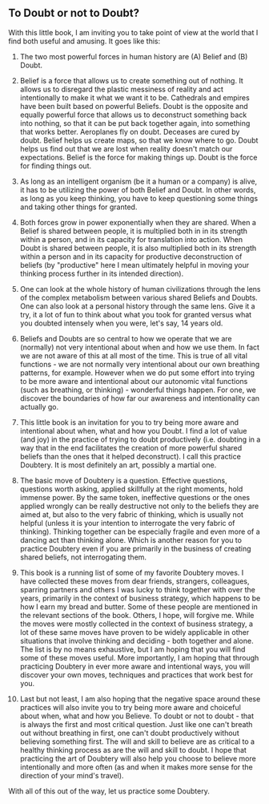 ## To Doubt or not to Doubt?

With this little book, I am inviting you to take point of view at the world that I find both useful and amusing. It goes like this:

1. The two most powerful forces in human history are (A) Belief and (B) Doubt.

2. Belief is a force that allows us to create something out of nothing. It allows us to disregard the plastic messiness of reality and act intentionally to make it what we want it to be. Cathedrals and empires have been built based on powerful Beliefs. Doubt is the opposite and equally powerful force that allows us to deconstruct something back into nothing, so that it can be put back together again, into something that works better. Aeroplanes fly on doubt. Deceases are cured by doubt. Belief helps us create maps, so that we know where to go. Doubt helps us find out that we are lost when reality doesn't match our expectations. Belief is the force for making things up. Doubt is the force for finding things out.

3. As long as an intelligent organism (be it a human or a company) is alive, it has to be utilizing the power of both Belief and Doubt. In other words, as long as you keep thinking, you have to keep questioning some things and taking other things for granted.

4. Both forces grow in power exponentially when they are shared. When a Belief is shared between people, it is multiplied both in in its strength within a person, and in its capacity for translation into action. When Doubt is shared between people, it is also multiplied both in its strength within a person and in its capacity for productive deconstruction of beliefs (by "productive" here I mean ultimately helpful in moving your thinking process further in its intended direction).

5. One can look at the whole history of human civilizations through the lens of the complex metabolism between various shared Beliefs and Doubts. One can also look at a personal history through the same lens. Give it a try, it a lot of fun to think about what you took for granted versus what you doubted intensely when you were, let's say, 14 years old.

6. Beliefs and Doubts are so central to how we operate that we are (normally) not very intentional about when and how we use them. In fact we are not aware of this at all most of the time. This is true of all vital functions - we are not normally very intentional about our own breathing patterns, for example. However when we do put some effort into trying to be more aware and intentional about our autonomic vital functions (such as breathing, or thinking) - wonderful things happen. For one, we discover the boundaries of how far our awareness and intentionality can actually go. 

7. This little book is an invitation for you to try being more aware and intentional about when, what and how you Doubt. I find a lot of value (and joy) in the practice of trying to doubt productively (i.e. doubting in a way that in the end facilitates the creation of more powerful shared beliefs than the ones that it helped deconstruct). I call this practice Doubtery. It is most definitely an art, possibly a martial one.

8. The basic move of Doubtery is a question. Effective questions, questions worth asking, applied skillfully at the right moments, hold immense power. By the same token, ineffective questions or the ones applied wrongly can be really destructive not only to the beliefs they are aimed at, but also to the very fabric of thinking, which is usually not helpful (unless it is your intention to interrogate the very fabric of thinking). Thinking together can be especially fragile and even more of a dancing act than thinking alone. Which is another reason for you to practice Doubtery even if you are primarily in the business of creating shared beliefs, not interrogating them.

9. This book is a running list of some of my favorite Doubtery moves. I have collected these moves from dear friends, strangers, colleagues, sparring partners and others I was lucky to think together with over the years, primarily in the context of business strategy, which happens to be how I earn my bread and butter. Some of these people are mentioned in the relevant sections of the book. Others, I hope, will forgive me. While the moves were mostly collected in the context of business strategy, a lot of these same moves have proven to be widely applicable in other situations that involve thinking and deciding - both together and alone. The list is by no means exhaustive, but I am hoping that you will find some of these moves useful. More importantly, I am hoping that through practicing Doubtery in ever more aware and intentional ways, you will discover your own moves, techniques and practices that work best for you.

10. Last but not least, I am also hoping that the negative space around these practices will also invite you to try being more aware and choiceful about when, what and how you Believe. To doubt or not to doubt - that is always the first and most critical question. Just like one can't breath out without breathing in first, one can't doubt productively without believing something first. The will and skill to believe are as critical to a healthy thinking process as are the will and skill to doubt. I hope that practicing the art of Doubtery will also help you choose to believe more intentionally and more often (as and when it makes more sense for the direction of your mind's travel). 

With all of this out of the way, let us practice some Doubtery.
